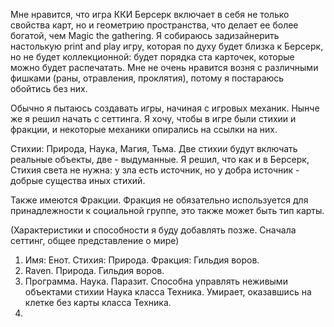 Мне нравится, что игра ККИ Берсерк включает в себя не только свойства карт, но и геометрию пространства, что делает ее более богатой, чем Magic the gathering.
Я собираюсь задизайнерить настолькую print and play игру, которая по духу будет близка к Берсерк, но не будет коллекционной: будет порядка ста карточек, которые можно будет распечатать.
Мне не очень нравится возня с различными фишками (раны, отравления, проклятия), потому я постараюсь обойтись без них.

Обычно я пытаюсь создавать игры, начиная с игровых механик. Нынче же я решил начать с сеттинга. Я хочу, чтобы в игре были стихии и фракции, и некоторые механики опирались на ссылки на них.

Стихии: Природа, Наука, Магия, Тьма.
Две стихии будут включать реальные объекты, две - выдуманные. Я решил, что как и в Берсерк, Стихия света не нужна: у зла есть источник, но у добра источник - добрые существа иных стихий.

Также имеются Фракции.
Фракция не обязательно используется для принадлежности к социальной группе, это также может быть тип карты.

(Характеристики и способности я буду добавлять позже. Сначала сеттинг, общее представление о мире)

1. Имя: Енот. Стихия: Природа. Фракция: Гильдия воров.
2. Raven. Природа. Гильдия воров.
3. Программа. Наука.
   Паразит.
   Способна управлять неживыми объектами стихии Наука класса Техника. Умирает, оказавшись на клетке без карты класса Техника.
4. 
